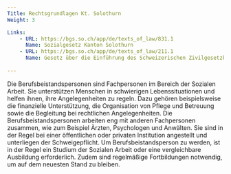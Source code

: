 ```yaml
---
Title: Rechtsgrundlagen Kt. Solothurn
Weight: 3

Links:
    - URL: https://bgs.so.ch/app/de/texts_of_law/831.1
      Name: Sozialgesetz Kanton Solothurn
    - URL: https://bgs.so.ch/app/de/texts_of_law/211.1
      Name: Gesetz über die Einführung des Schweizerischen Zivilgesetzbuches  
      
---
```


Die Berufsbeistandspersonen sind Fachpersonen im Bereich der Sozialen Arbeit. Sie unterstützen Menschen in schwierigen Lebenssituationen und helfen ihnen, ihre Angelegenheiten zu regeln. Dazu gehören beispielsweise die finanzielle Unterstützung, die Organisation von Pflege und Betreuung sowie die Begleitung bei rechtlichen Angelegenheiten.
Die Berufsbeistandspersonen arbeiten eng mit anderen Fachpersonen zusammen, wie zum Beispiel Ärzten, Psychologen und Anwälten. Sie sind in der Regel bei einer öffentlichen oder privaten Institution angestellt und unterliegen der Schweigepflicht.
Um Berufsbeistandsperson zu werden, ist in der Regel ein Studium der Sozialen Arbeit oder eine vergleichbare Ausbildung erforderlich. Zudem sind regelmäßige Fortbildungen notwendig, um auf dem neuesten Stand zu bleiben.

